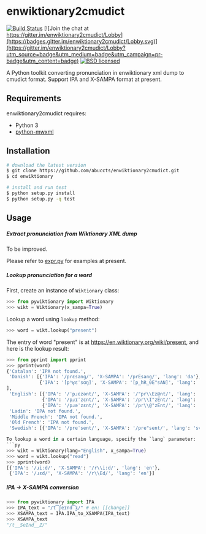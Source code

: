 enwiktionary2cmudict
====================

[![Build Status](https://travis-ci.org/abuccts/enwiktionary2cmudict.svg?branch=master)](https://travis-ci.org/abuccts/enwiktionary2cmudict)
[![Join the chat at https://gitter.im/enwiktionary2cmudict/Lobby](https://badges.gitter.im/enwiktionary2cmudict/Lobby.svg)](https://gitter.im/enwiktionary2cmudict/Lobby?utm_source=badge&utm_medium=badge&utm_campaign=pr-badge&utm_content=badge)
[![BSD licensed](https://img.shields.io/badge/License-BSD-blue.svg)](LICENSE)

A Python toolkit converting pronunciation in enwiktionary xml dump to cmudict format. Support IPA and X-SAMPA format at present.

Requirements
------------
enwiktionary2cmudict requires:
* Python 3
* [python-mwxml](https://github.com/mediawiki-utilities/python-mwxml)

Installation
------------
```sh
# download the latest version
$ git clone https://github.com/abuccts/enwiktionary2cmudict.git
$ cd enwiktionary

# install and run test
$ python setup.py install
$ python setup.py -q test
```

Usage
-----

##### Extract pronunciation from Wiktionary XML dump

To be improved.

Please refer to [expr.py](expr.py) for examples at present.

##### Lookup pronunciation for a word

First, create an instance of `Wiktionary` class:
```py
>>> from pywiktionary import Wiktionary
>>> wikt = Wiktionary(x_sampa=True)
```
Lookup a word using `lookup` method:
```py
>>> word = wikt.lookup("present")
```
The entry of word "present" is at https://en.wiktionary.org/wiki/present, and here is the lookup result:
```py
>>> from pprint import pprint
>>> pprint(word)
{'Catalan': 'IPA not found.',
 'Danish': [{'IPA': '/prɛsanɡ/', 'X-SAMPA': '/prEsang/', 'lang': 'da'},
            {'IPA': '[pʰʁ̥ɛˈsɑŋ]', 'X-SAMPA': '[p_hR_0E"sAN]', 'lang': 'da'}
],
 'English': [{'IPA': '/ˈpɹɛzənt/', 'X-SAMPA': '/"pr\\Ez@nt/', 'lang': 'en'},
             {'IPA': '/pɹɪˈzɛnt/', 'X-SAMPA': '/pr\\I"zEnt/', 'lang': 'en'},
             {'IPA': '/pɹəˈzɛnt/', 'X-SAMPA': '/pr\\@"zEnt/', 'lang': 'en'}],
 'Ladin': 'IPA not found.',
 'Middle French': 'IPA not found.',
 'Old French': 'IPA not found.',
 'Swedish': [{'IPA': '/preˈsent/', 'X-SAMPA': '/pre"sent/', 'lang': 'sv'}]}

To lookup a word in a certain language, specify the `lang` parameter:
```py
>>> wikt = Wiktionary(lang="English", x_sampa=True)
>>> word = wikt.lookup("read")
>>> pprint(word)
[{'IPA': '/ɹiːd/', 'X-SAMPA': '/r\\i:d/', 'lang': 'en'},
 {'IPA': '/ɹɛd/', 'X-SAMPA': '/r\\Ed/', 'lang': 'en'}]
```

##### IPA -> X-SAMPA conversion
```py
>>> from pywiktionary import IPA
>>> IPA_text = "/t͡ʃeɪnd͡ʒ/" # en: [[change]]
>>> XSAMPA_text = IPA.IPA_to_XSAMPA(IPA_text)
>>> XSAMPA_text
"/t__SeInd__Z/"
```
